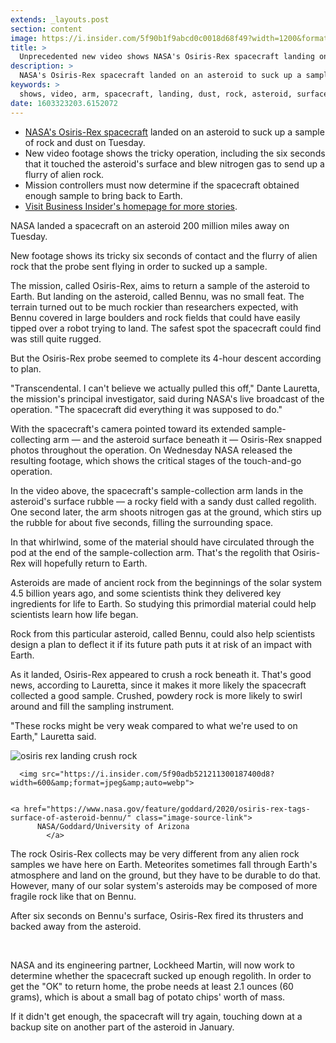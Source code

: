 ```yaml
--- 
extends: _layouts.post 
section: content 
image: https://i.insider.com/5f90b1f9abcd0c0018d68f49?width=1200&format=jpeg 
title: > 
  Unprecedented new video shows NASA's Osiris-Rex spacecraft landing on an asteroid and sucking up dust 
description: > 
  NASA's Osiris-Rex spacecraft landed on an asteroid to suck up a sample of rock and dust on Tuesday.But landing on the asteroid, called Bennu, was no small feat.With the spacecraft's camera pointed toward its extended sample-collecting arm — and the asteroid surface beneath it — Osiris-Rex snapped photos throughout the operation.NASA/Goddard/University of ArizonaThe rock Osiris-Rex collects may be very different from any alien rock samples we have here on Earth.After six seconds on Bennu's surface, Osiris-Rex fired its thrusters and backed away from the asteroid. 
keywords: > 
  shows, video, arm, spacecraft, landing, dust, rock, asteroid, surface, osirisrex, called, earth, unprecedented, seconds, sample, sucking, nasas 
date: 1603323203.6152072 
--- 
```

<div><ul class="summary-list">
<li><a href="https://www.businessinsider.com/nasa-spacecraft-asteroid-landing-osiris-rex-2020-10">NASA's Osiris-Rex spacecraft</a> landed on an asteroid to suck up a sample of rock and dust on Tuesday.</li>
<li>New video footage shows the tricky operation, including the six seconds that it touched the asteroid's surface and blew nitrogen gas to send up a flurry of alien rock.</li>
<li>Mission controllers must now determine if the spacecraft obtained enough sample to bring back to Earth.</li>
<li><a href="https://www.businessinsider.com/?hprecirc-bullet">Visit Business Insider's homepage for more stories</a>.</li>
</ul>
<p id="gpt-post-science-mobile_in_post_ad-fluid-1" class="ad ad-wrapper fluid in-post only-mobile"></p>

<p id="gpt-post-science-desktop_in_post_ad-fluid-1" class="ad ad-wrapper fluid in-post only-desktop"></p>
<p>NASA landed a spacecraft on an asteroid 200 million miles away on Tuesday.</p><p>New footage shows its tricky six seconds of contact and the flurry of alien rock that the probe sent flying in order to sucked up a sample.</p><p>The mission, called Osiris-Rex, aims to return a sample of the asteroid to Earth. But landing on the asteroid, called Bennu, was no small feat. The terrain turned out to be much rockier than researchers expected, with Bennu covered in large boulders and rock fields that could have easily tipped over a robot trying to land. The safest spot the spacecraft could find was still quite rugged.</p><p>But the Osiris-Rex probe seemed to complete its 4-hour descent according to plan.</p>
<p id="gpt-post-science-mobile_in_post_ad-fluid-2" class="ad ad-wrapper fluid in-post only-mobile"></p>

<p id="gpt-post-science-desktop_in_post_ad-fluid-2" class="ad ad-wrapper fluid in-post only-desktop"></p>
<p>"Transcendental. I can't believe we actually pulled this off," Dante Lauretta, the mission's principal investigator, said during NASA's live broadcast of the operation. "The spacecraft did everything it was supposed to do."</p><p>With the spacecraft's camera pointed toward its extended sample-collecting arm &#8212; and the asteroid surface beneath it &#8212; Osiris-Rex snapped photos throughout the operation. On Wednesday NASA released the resulting footage, which shows the critical stages of the touch-and-go operation.&#160;</p><p class="iframe-container"></p><p>In the video above, the spacecraft's sample-collection arm lands in the asteroid's surface rubble &#8212; a rocky field with a sandy dust called regolith. One second later, the arm shoots nitrogen gas at the ground, which stirs up the rubble for about five seconds, filling the surrounding space.</p><p>In that whirlwind, some of the material should have circulated through the pod at the end of the sample-collection arm. That's the regolith that Osiris-Rex will hopefully return to Earth.</p>
<p id="gpt-post-science-mobile_in_post_ad-fluid-3" class="ad ad-wrapper fluid in-post only-mobile"></p>

<p id="gpt-post-science-desktop_in_post_ad-fluid-3" class="ad ad-wrapper fluid in-post only-desktop"></p>
<p>Asteroids are made of ancient rock from the beginnings of the solar system 4.5 billion years ago, and some scientists think they delivered key ingredients for life to Earth. So studying this primordial material could help scientists learn how life began.</p><p>Rock from this particular asteroid, called Bennu, could also help scientists design a plan to deflect it if its future path puts it at risk of an impact with Earth.</p><p>As it landed, Osiris-Rex appeared to crush a rock beneath it. That's good news, according to Lauretta, since it makes it more likely the spacecraft collected a good sample. Crushed, powdery rock is more likely to swirl around and fill the sampling instrument.</p><p>"These rocks might be very weak compared to what we're used to on Earth," Lauretta said.</p><p>
      <img class="lazy-image " src="" alt="osiris rex landing crush rock">
    
    
      <img src="https://i.insider.com/5f90adb521211300187400d8?width=600&amp;format=jpeg&amp;auto=webp">
    
    
    <a href="https://www.nasa.gov/feature/goddard/2020/osiris-rex-tags-surface-of-asteroid-bennu/" class="image-source-link">
          NASA/Goddard/University of Arizona
            </a>
        
    
</p><p>The rock Osiris-Rex collects may be very different from any alien rock samples we have here on Earth. Meteorites sometimes fall through Earth's atmosphere and land on the ground, but they have to be durable to do that. However, many of our solar system's asteroids may be composed of more fragile rock like that on Bennu.</p>
<p id="gpt-post-science-mobile_in_post_ad-fluid-4" class="ad ad-wrapper fluid in-post only-mobile"></p>

<p id="gpt-post-science-desktop_in_post_ad-fluid-4" class="ad ad-wrapper fluid in-post only-desktop"></p>
<p>After six seconds on Bennu's surface, Osiris-Rex fired its thrusters and backed away from the asteroid.</p><p class="iframe-container"></p><p>&#160;</p><p>NASA and its engineering partner, Lockheed Martin, will now work to determine whether the spacecraft sucked up enough regolith. In order to get the "OK" to return home, the probe needs at least 2.1 ounces (60 grams), which is about a small bag of potato chips' worth of mass.</p><p>If it didn't get enough, the spacecraft will try again, touching down at a backup site on another part of the asteroid in January.</p>
                  </div>